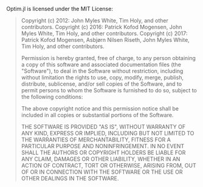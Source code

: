 Optim.jl is licensed under the MIT License:

> Copyright (c) 2012: John Myles White, Tim Holy, and other contributors.
> Copyright (c) 2016: Patrick Kofod Mogensen, John Myles White, Tim Holy, and other contributors.
> Copyright (c) 2017: Patrick Kofod Mogensen, Asbjørn Nilsen Riseth, John Myles White, Tim Holy, and other contributors.
>
> Permission is hereby granted, free of charge, to any person obtaining
> a copy of this software and associated documentation files (the
> "Software"), to deal in the Software without restriction, including
> without limitation the rights to use, copy, modify, merge, publish,
> distribute, sublicense, and/or sell copies of the Software, and to
> permit persons to whom the Software is furnished to do so, subject to
> the following conditions:
>
> The above copyright notice and this permission notice shall be
> included in all copies or substantial portions of the Software.
>
> THE SOFTWARE IS PROVIDED "AS IS", WITHOUT WARRANTY OF ANY KIND,
> EXPRESS OR IMPLIED, INCLUDING BUT NOT LIMITED TO THE WARRANTIES OF
> MERCHANTABILITY, FITNESS FOR A PARTICULAR PURPOSE AND
> NONINFRINGEMENT. IN NO EVENT SHALL THE AUTHORS OR COPYRIGHT HOLDERS BE
> LIABLE FOR ANY CLAIM, DAMAGES OR OTHER LIABILITY, WHETHER IN AN ACTION
> OF CONTRACT, TORT OR OTHERWISE, ARISING FROM, OUT OF OR IN CONNECTION
> WITH THE SOFTWARE OR THE USE OR OTHER DEALINGS IN THE SOFTWARE.
